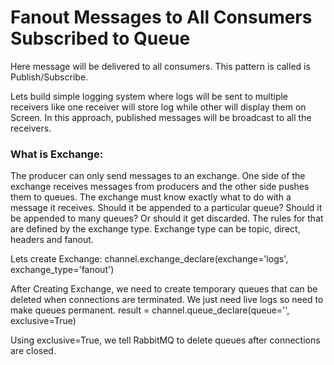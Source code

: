 # Fanout Messages to All Consumers Subscribed to Queue

Here message will be delivered to all consumers. This pattern is called is Publish/Subscribe.

Lets build simple logging system where logs will be sent to multiple receivers like one receiver will store log while other will display them on Screen. In this approach, published messages will be broadcast to all the receivers.

### What is Exchange: 
The producer can only send messages to an exchange. One side of the exchange receives messages from producers and the other side pushes them to queues. The exchange must know exactly what to do with a message it receives. Should it be appended to a particular queue? Should it be appended to many queues? Or should it get discarded. The rules for that are defined by the exchange type. Exchange type can be topic, direct, headers and fanout.

Lets create Exchange:
    channel.exchange_declare(exchange='logs',
                         exchange_type='fanout')

After Creating Exchange, we need to create temporary queues that can be deleted when connections are terminated. We just need live logs so need to make queues permanent.
    result = channel.queue_declare(queue='', exclusive=True)

Using exclusive=True, we tell RabbitMQ to delete queues after connections are closed.





